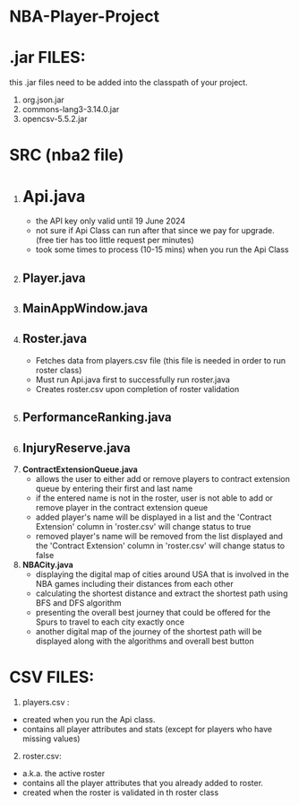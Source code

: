 # NBA-Player-Project
# .jar FILES:
this .jar files need to be added into the classpath of your project.
1. org.json.jar
2. commons-lang3-3.14.0.jar
3. opencsv-5.5.2.jar

# SRC (nba2 file)
1. # Api.java
   - the API key only valid until 19 June 2024
   - not sure if Api Class can run after that since we pay for upgrade.(free tier has too little request per minutes)
   - took some times to process (10-15 mins) when you run the Api Class
2. Player.java
   - 
3. MainAppWindow.java
   - 
4. Roster.java
   - 
   - Fetches data from players.csv file (this file is needed in order to run roster class)
   - Must run Api.java first to successfully run roster.java
   - Creates roster.csv upon completion of roster validation
5. PerformanceRanking.java
   - 
6. InjuryReserve.java
   -  
7. **ContractExtensionQueue.java**
   -  allows the user to either add or remove players to contract extension queue by entering their first and last name
   -  if the entered name is not  in the roster, user is not able to add or remove player in the contract extension queue
   -  added player's name will be displayed in a list and the 'Contract Extension' column in 'roster.csv' will change status to true
   -  removed player's name will be removed from the list displayed and the 'Contract Extension' column in 'roster.csv' will change status to false
8. **NBACity.java**
   - displaying the digital map of cities around USA that is involved in the NBA games including their distances from each other
   - calculating the shortest distance and extract the shortest path using BFS and DFS algorithm
   - presenting the overall best journey that could be offered for the Spurs to travel to each city exactly once
   - another digital map of the journey of the shortest path will be displayed along with the algorithms and overall best button
   
# CSV FILES:
1. players.csv :
- created when you run the Api class.
- contains all player attributes and stats (except for players who have missing values)

2. roster.csv:
- a.k.a. the active roster
- contains all the player attributes that you already added to roster.
- created when the roster is validated in th roster class

